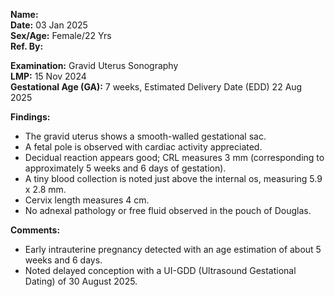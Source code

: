 **Name:**  
**Date:** 03 Jan 2025  
**Sex/Age:** Female/22 Yrs  
**Ref. By:**  

**Examination:** Gravid Uterus Sonography  
**LMP:** 15 Nov 2024  
**Gestational Age (GA):** 7 weeks, Estimated Delivery Date (EDD) 22 Aug 2025

**Findings:**
- The gravid uterus shows a smooth-walled gestational sac.
- A fetal pole is observed with cardiac activity appreciated.
- Decidual reaction appears good; CRL measures 3 mm (corresponding to approximately 5 weeks and 6 days of gestation).
- A tiny blood collection is noted just above the internal os, measuring 5.9 x 2.8 mm.
- Cervix length measures 4 cm.
- No adnexal pathology or free fluid observed in the pouch of Douglas.

**Comments:**
- Early intrauterine pregnancy detected with an age estimation of about 5 weeks and 6 days.
- Noted delayed conception with a UI-GDD (Ultrasound Gestational Dating) of 30 August 2025.